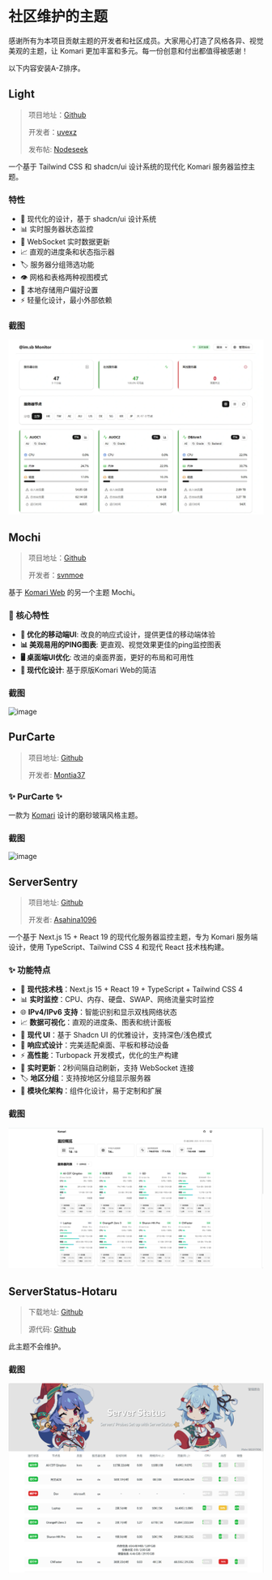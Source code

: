 # 社区维护的主题

感谢所有为本项目贡献主题的开发者和社区成员。大家用心打造了风格各异、视觉美观的主题，让 Komari 更加丰富和多元。每一份创意和付出都值得被感谢！

以下内容安装A-Z排序。

## Light

> 项目地址：[Github](https://github.com/uvexz/komari-theme-light)
>
> 开发者：[uvexz](https://github.com/uvexz)
>
> 发布帖: [Nodeseek](https://www.nodeseek.com/post-411063-1)

一个基于 Tailwind CSS 和 shadcn/ui 设计系统的现代化 Komari 服务器监控主题。

### 特性

- 🎨 现代化的设计，基于 shadcn/ui 设计系统
- 📊 实时服务器状态监控
- 🔄 WebSocket 实时数据更新
- 📈 直观的进度条和状态指示器
- 🏷️ 服务器分组筛选功能
- 👁️ 网格和表格两种视图模式
- 💾 本地存储用户偏好设置
- ⚡ 轻量化设计，最小外部依赖

### 截图

![Light Theme Screenshot](/assets/theme-light.webp)

## Mochi

> 项目地址：[Github](https://github.com/svnmoe/komari-web-mochi)
> 
> 开发者：[svnmoe](https://github.com/svnmoe)

基于 [Komari Web](https://github.com/komari-monitor/komari-web) 的另一个主题 Mochi。

### 🌟 核心特性

- **📱 优化的移动端UI**: 改良的响应式设计，提供更佳的移动端体验
- **📊 美观易用的PING图表**: 更直观、视觉效果更佳的ping监控图表
- **🖥️ 桌面端UI优化**: 改进的桌面界面，更好的布局和可用性
- **🎨 现代化设计**: 基于原版Komari Web的简洁

### 截图

![image](https://i.111666.best/image/Os7F4bwuyR7F6I78zDCvPI.jpeg)

## PurCarte

> 项目地址: [Github](https://github.com/Montia37/komari-theme-purcarte)
>
> 开发者: [Montia37](https://github.com/Montia37)

### ✨ PurCarte ✨

一款为 [Komari](https://github.com/komari-monitor/komari) 设计的磨砂玻璃风格主题。

### 截图

![image](https://i.111666.best/image/fjLgp8zlWY3DOW26WRDOJ3.jpeg)

## ServerSentry

> 项目地址: [Github](https://github.com/Asahina1096/ServerSentry-Komari)
>
> 开发者: [Asahina1096](https://github.com/Asahina1096)

一个基于 Next.js 15 + React 19 的现代化服务器监控主题，专为 Komari 服务端设计，使用 TypeScript、Tailwind CSS 4 和现代 React 技术栈构建。

### ✨ 功能特点

- 🚀 **现代技术栈**：Next.js 15 + React 19 + TypeScript + Tailwind CSS 4
- 📊 **实时监控**：CPU、内存、硬盘、SWAP、网络流量实时监控
- 🌐 **IPv4/IPv6 支持**：智能识别和显示双栈网络状态
- 📈 **数据可视化**：直观的进度条、图表和统计面板
- 🎨 **现代 UI**：基于 Shadcn UI 的优雅设计，支持深色/浅色模式
- 📱 **响应式设计**：完美适配桌面、平板和移动设备
- ⚡ **高性能**：Turbopack 开发模式，优化的生产构建
- 🔄 **实时更新**：2秒间隔自动刷新，支持 WebSocket 连接
- 🏷️ **地区分组**：支持按地区分组显示服务器
- 🧩 **模块化架构**：组件化设计，易于定制和扩展

### 截图

![ServerSentry Screenshot](https://raw.githubusercontent.com/komari-monitor/public/refs/heads/main/images/ServerSentry-theme.webp)

## ServerStatus-Hotaru

> 下载地址: [Github](https://github.com/komari-monitor/komari-web/releases/download/1.0.3/komari-theme-hotaru.zip)
> 
> 源代码: [Github](https://raw.githubusercontent.com/komari-monitor/public/refs/heads/main/static/hotaru_theme_source.zip)

此主题不会维护。

### 截图

![ServerStatus-Hotaru Screenshot](https://raw.githubusercontent.com/komari-monitor/public/refs/heads/main/images/hotaru-theme.png)


